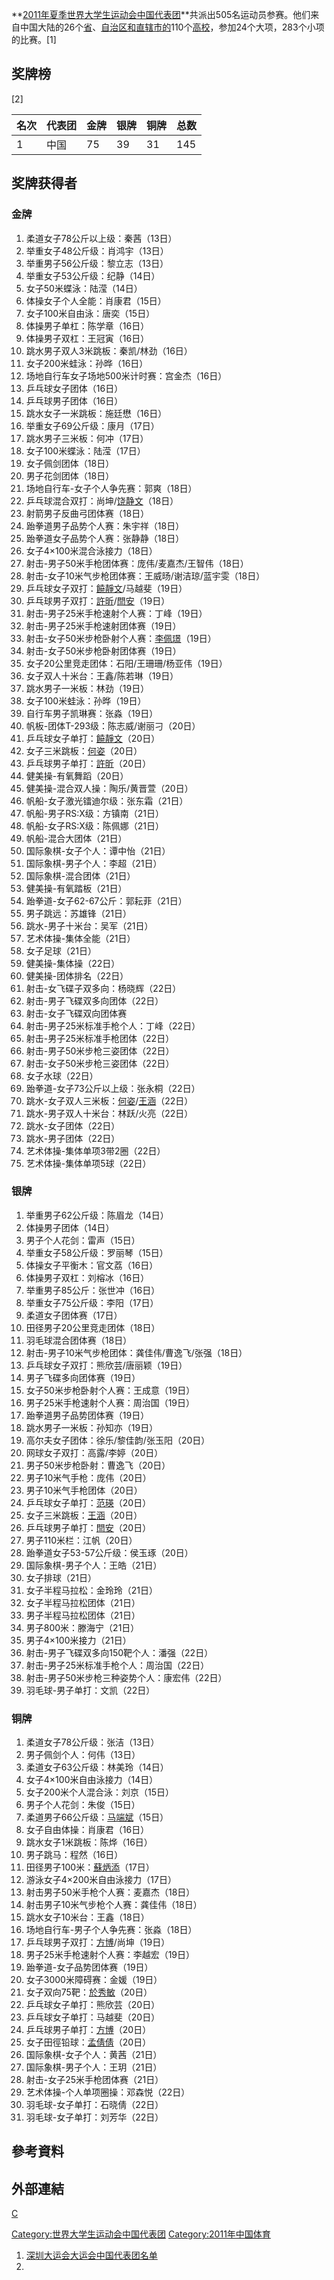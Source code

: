 **[2011年夏季世界大学生运动会中国代表团](https://zh.wikipedia.org/wiki/2011年夏季世界大学生运动会 "wikilink")**共派出505名运动员参赛。他们来自中国大陆的26个[省](https://zh.wikipedia.org/wiki/省 "wikilink")、[自治区和](../Page/自治区.md "wikilink")[直辖市的](https://zh.wikipedia.org/wiki/直辖市 "wikilink")110个[高校](https://zh.wikipedia.org/wiki/高校 "wikilink")，参加24个大项，283个小项的比赛。\[1\]

## 奖牌榜

\[2\]

| 名次 | 代表团 | 金牌 | 银牌 | 铜牌 | 总数  |
| -- | --- | -- | -- | -- | --- |
| 1  | 中国  | 75 | 39 | 31 | 145 |

## 奖牌获得者

### 金牌

1.  柔道女子78公斤以上级：秦茜（13日）
2.  举重女子48公斤级：肖鸿宇（13日）
3.  举重男子56公斤级：黎立志（13日）
4.  举重女子53公斤级：纪静（14日）
5.  女子50米蝶泳：陆滢（14日）
6.  体操女子个人全能：肖康君（15日）
7.  女子100米自由泳：唐奕（15日）
8.  体操男子单杠：陈学章（16日）
9.  体操男子双杠：王冠寅（16日）
10. 跳水男子双人3米跳板：秦凯/林劲（16日）
11. 女子200米蛙泳：孙晔（16日）
12. 场地自行车女子场地500米计时赛：宫金杰（16日）
13. 乒乓球女子团体（16日）
14. 乒乓球男子团体（16日）
15. 跳水女子一米跳板：施廷懋（16日）
16. 举重女子69公斤级：康月（17日）
17. 跳水男子三米板：何冲（17日）
18. 女子100米蝶泳：陆滢（17日）
19. 女子佩剑团体（18日）
20. 男子花剑团体（18日）
21. 场地自行车-女子个人争先赛：郭爽（18日）
22. 乒乓球混合双打：尚坤/[饶静文](../Page/饶静文.md "wikilink")（18日）
23. 射箭男子反曲弓团体赛（18日）
24. 跆拳道男子品势个人赛：朱宇祥（18日）
25. 跆拳道女子品势个人赛：张静静（18日）
26. 女子4×100米混合泳接力（18日）
27. 射击-男子50米手枪团体赛：庞伟/麦嘉杰/王智伟（18日）
28. 射击-女子10米气步枪团体赛：王威旸/谢洁琼/蓝宇雯（18日）
29. 乒乓球女子双打：[饒靜文](https://zh.wikipedia.org/wiki/饒靜文 "wikilink")/马越斐（19日）
30. 乒乓球男子双打：[許昕](https://zh.wikipedia.org/wiki/許昕 "wikilink")/[閆安](https://zh.wikipedia.org/wiki/閆安 "wikilink")（19日）
31. 射击-男子25米手枪速射个人赛：丁峰（19日）
32. 射击-男子25米手枪速射团体赛（19日）
33. 射击-女子50米步枪卧射个人赛：[李佩璟](../Page/李佩璟.md "wikilink")（19日）
34. 射击-女子50米步枪卧射团体赛（19日）
35. 女子20公里竞走团体：石阳/王珊珊/杨亚伟（19日）
36. 女子双人十米台：王鑫/陈若琳（19日）
37. 跳水男子一米板：林劲（19日）
38. 女子100米蛙泳：孙晔（19日）
39. 自行车男子凯琳赛：张淼（19日）
40. 帆板-团体T-293级：陈志威/谢丽刁（20日）
41. 乒乓球女子单打：[饒靜文](https://zh.wikipedia.org/wiki/饒靜文 "wikilink")（20日）
42. 女子三米跳板：[何姿](../Page/何姿.md "wikilink")（20日）
43. 乒乓球男子单打：[許昕](https://zh.wikipedia.org/wiki/許昕 "wikilink")（20日）
44. 健美操-有氧舞蹈（20日）
45. 健美操-混合双人操：陶乐/黄晋萱（20日）
46. 帆船-女子激光镭迪尔级：张东霜（21日）
47. 帆船-男子RS:X级：方镇南（21日）
48. 帆船-女子RS:X级：陈佩娜（21日）
49. 帆船-混合大团体（21日）
50. 国际象棋-女子个人：谭中怡（21日）
51. 国际象棋-男子个人：李超（21日）
52. 国际象棋-混合团体（21日）
53. 健美操-有氧踏板（21日）
54. 跆拳道-女子62-67公斤：郭耘菲（21日）
55. 男子跳远：苏雄锋（21日）
56. 跳水-男子十米台：吴军（21日）
57. 艺术体操-集体全能（21日）
58. 女子足球（21日）
59. 健美操-集体操（22日）
60. 健美操-团体排名（22日）
61. 射击-女飞碟子双多向：杨晓辉（22日）
62. 射击-男子飞碟双多向团体（22日）
63. 射击-女子飞碟双向团体赛
64. 射击-男子25米标准手枪个人：丁峰（22日）
65. 射击-男子25米标准手枪团体（22日）
66. 射击-男子50米步枪三姿团体（22日）
67. 射击-女子50米步枪三姿团体（22日）
68. 女子水球（22日）
69. 跆拳道-女子73公斤以上级：张永桐（22日）
70. 跳水-女子双人三米板：[何姿](../Page/何姿.md "wikilink")/[王涵](../Page/王涵.md "wikilink")（22日）
71. 跳水-男子双人十米台：林跃/火亮（22日）
72. 跳水-女子团体（22日）
73. 跳水-男子团体（22日）
74. 艺术体操-集体单项3带2圈（22日）
75. 艺术体操-集体单项5球（22日）

### 银牌

1.  举重男子62公斤级：陈眉龙（14日）
2.  体操男子团体（14日）
3.  男子个人花剑：雷声（15日）
4.  举重女子58公斤级：罗丽琴（15日）
5.  体操女子平衡木：官文荔（16日）
6.  体操男子双杠：刘榕冰（16日）
7.  举重男子85公斤：张世冲（16日）
8.  举重女子75公斤级：李阳（17日）
9.  柔道女子团体赛（17日）
10. 田径男子20公里竞走团体（18日）
11. 羽毛球混合团体赛（18日）
12. 射击-男子10米气步枪团体：龚佳伟/曹逸飞/张强（18日）
13. 乒乓球女子双打：熊欣芸/唐丽颖（19日）
14. 男子飞碟多向团体赛（19日）
15. 女子50米步枪卧射个人赛：王成意（19日）
16. 男子25米手枪速射个人赛：周治国（19日）
17. 跆拳道男子品势团体赛（19日）
18. 跳水男子一米板：孙知亦（19日）
19. 高尔夫女子团体：徐乐/黎佳韵/张玉阳（20日）
20. 网球女子双打：高露/李婷（20日）
21. 男子50米步枪卧射：曹逸飞（20日）
22. 男子10米气手枪：庞伟（20日）
23. 男子10米气手枪团体（20日）
24. 乒乓球女子单打：[范瑛](../Page/范瑛.md "wikilink")（20日）
25. 女子三米跳板：[王涵](../Page/王涵.md "wikilink")（20日）
26. 乒乓球男子单打：[閆安](https://zh.wikipedia.org/wiki/閆安 "wikilink")（20日）
27. 男子110米栏：江帆（20日）
28. 跆拳道女子53-57公斤级：侯玉琢（20日）
29. 国际象棋-男子个人：王皓（21日）
30. 女子排球（21日）
31. 女子半程马拉松：金玲玲（21日）
32. 女子半程马拉松团体（21日）
33. 男子半程马拉松团体（21日）
34. 男子800米：滕海宁（21日）
35. 男子4×100米接力（21日）
36. 射击-男子飞碟双多向150靶个人：潘强（22日）
37. 射击-男子25米标准手枪个人：周治国（22日）
38. 射击-男子50米步枪三种姿势个人：康宏伟（22日）
39. 羽毛球-男子单打：文凯（22日）

### 铜牌

1.  柔道女子78公斤级：张洁（13日）
2.  男子佩剑个人：何伟（13日）
3.  柔道女子63公斤级：林美玲（14日）
4.  女子4×100米自由泳接力（14日）
5.  女子200米个人混合泳：刘京（15日）
6.  男子个人花剑：朱俊（15日）
7.  柔道男子66公斤级：[马端斌](https://zh.wikipedia.org/wiki/马端斌 "wikilink")（15日）
8.  女子自由体操：肖康君（16日）
9.  跳水女子1米跳板：陈烨（16日）
10. 男子跳马：程然（16日）
11. 田径男子100米：[蘇炳添](https://zh.wikipedia.org/wiki/蘇炳添 "wikilink")（17日）
12. 游泳女子4×200米自由泳接力（17日）
13. 射击男子50米手枪个人赛：麦嘉杰（18日）
14. 射击男子10米气步枪个人赛：龚佳伟（18日）
15. 跳水女子10米台：王鑫（18日）
16. 场地自行车-男子个人争先赛：张淼（18日）
17. 乒乓球男子双打：[方博](../Page/方博.md "wikilink")/尚坤（19日）
18. 男子25米手枪速射个人赛：李越宏（19日）
19. 跆拳道-女子品势团体赛（19日）
20. 女子3000米障碍赛：金媛（19日）
21. 女子双向75靶：[於秀敏](https://zh.wikipedia.org/wiki/於秀敏 "wikilink")（20日）
22. 乒乓球女子单打：熊欣芸（20日）
23. 乒乓球女子单打：马越斐（20日）
24. 乒乓球男子单打：[方博](../Page/方博.md "wikilink")（20日）
25. 女子田徑铅球：[孟倩倩](https://zh.wikipedia.org/wiki/孟倩倩 "wikilink")（20日）
26. 国际象棋-女子个人：黄茜（21日）
27. 国际象棋-男子个人：王玥（21日）
28. 射击-女子25米手枪团体赛（21日）
29. 艺术体操-个人单项圈操：邓森悦（22日）
30. 羽毛球-女子单打：石晓倩（22日）
31. 羽毛球-女子单打：刘芳华（22日）

## 參考資料

## 外部連結

[C](https://zh.wikipedia.org/wiki/分类:2011年夏季世界大学生运动会代表团 "wikilink")

[Category:世界大学生运动会中国代表团](https://zh.wikipedia.org/wiki/Category:世界大学生运动会中国代表团 "wikilink")
[Category:2011年中国体育](https://zh.wikipedia.org/wiki/Category:2011年中国体育 "wikilink")

1.  [深圳大运会大运会中国代表团名单](http://sports.sohu.com/20110811/n316038253.shtml)
2.